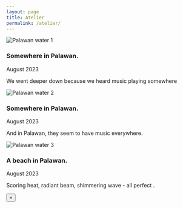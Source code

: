```yaml
---
layout: page 
title: Atelier 
permalink: /atelier/
---
```

<div class="atelier-gallery"> 
<!-- Item 1 -->
<div class="atelier-item">
    <img src="{{ '/atelier/image1.jpeg' | relative_url }}" alt="Palawan water 1" loading="lazy">
    <div class="atelier-item__caption">
        <h3>Somewhere in Palawan.</h3>
        <p class="caption-meta">August 2023</p>
        <p>We went deeper down because we heard music playing somewhere</p>
    </div>
        
</div>
<!-- Item 2 -->
<div class="atelier-item">
    <img src="{{ '/atelier/image2.jpeg' | relative_url }}" alt="Palawan water 2" loading="lazy">
    <div class="atelier-item__caption">
        <h3>Somewhere in Palawan.</h3>
        <p class="caption-meta">August 2023</p>
        <p>And in Palawan, they seem to have music everywhere.</p>
    </div>
</div>
<!-- Item 3 -->
<div class="atelier-item">
    <img src="{{ '/atelier/image3.jpeg' | relative_url }}" alt="Palawan water 3" loading="lazy">
    <div class="atelier-item__caption">
        <h3>A beach in Palawan.</h3>
        <p class="caption-meta">August 2023</p>
        <p>Scoring heat, radiant beam, shimmering wave - all perfect .</p>
    </div>
</div>
<!-- Item 4 -->

<!-- This entire block for the hidden modal goes at the end of the file -->
<div class="atelier-modal-overlay">
    <div class="atelier-modal">
        <button class="atelier-modal__close" aria-label="Close modal">&times;</button>
        <div class="atelier-modal__content">
            <div class="atelier-modal__image">
                <!-- The clicked image will be placed here by JavaScript -->
            </div>
            <div class="atelier-modal__text">
                <!-- The descriptive paragraph will be placed here by JavaScript -->
            </div>
        </div>
    </div>
</div>
<!-- Add as many more items as you like... -->

